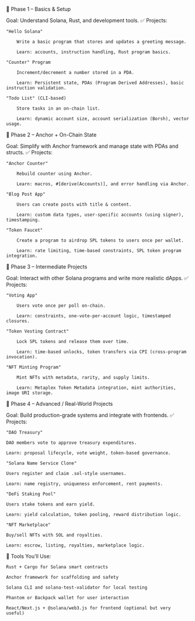 🔰 Phase 1 – Basics & Setup

Goal: Understand Solana, Rust, and development tools.
✅ Projects:

    "Hello Solana"

        Write a basic program that stores and updates a greeting message.

        Learn: accounts, instruction handling, Rust program basics.

    "Counter" Program

        Increment/decrement a number stored in a PDA.

        Learn: Persistent state, PDAs (Program Derived Addresses), basic instruction validation.

    "Todo List" (CLI-based)

        Store tasks in an on-chain list.

        Learn: dynamic account size, account serialization (Borsh), vector usage.

🚀 Phase 2 – Anchor + On-Chain State

Goal: Simplify with Anchor framework and manage state with PDAs and structs.
✅ Projects:

    "Anchor Counter"

        Rebuild counter using Anchor.

        Learn: macros, #[derive(Accounts)], and error handling via Anchor.

    "Blog Post App"

        Users can create posts with title & content.

        Learn: custom data types, user-specific accounts (using signer), timestamping.

    "Token Faucet"

        Create a program to airdrop SPL tokens to users once per wallet.

        Learn: rate limiting, time-based constraints, SPL token program integration.

🧩 Phase 3 – Intermediate Projects

Goal: Interact with other Solana programs and write more realistic dApps.
✅ Projects:

    "Voting App"

        Users vote once per poll on-chain.

        Learn: constraints, one-vote-per-account logic, timestamped closures.

    "Token Vesting Contract"

        Lock SPL tokens and release them over time.

        Learn: time-based unlocks, token transfers via CPI (cross-program invocation).

    "NFT Minting Program"

        Mint NFTs with metadata, rarity, and supply limits.

        Learn: Metaplex Token Metadata integration, mint authorities, image URI storage.

🧠 Phase 4 – Advanced / Real-World Projects

Goal: Build production-grade systems and integrate with frontends.
✅ Projects:

    "DAO Treasury"

    DAO members vote to approve treasury expenditures.

    Learn: proposal lifecycle, vote weight, token-based governance.

    "Solana Name Service Clone"

    Users register and claim .sol-style usernames.

    Learn: name registry, uniqueness enforcement, rent payments.

    "DeFi Staking Pool"

    Users stake tokens and earn yield.

    Learn: yield calculation, token pooling, reward distribution logic.

    "NFT Marketplace"

    Buy/sell NFTs with SOL and royalties.

    Learn: escrow, listing, royalties, marketplace logic.

🔧 Tools You'll Use:

    Rust + Cargo for Solana smart contracts

    Anchor framework for scaffolding and safety

    Solana CLI and solana-test-validator for local testing

    Phantom or Backpack wallet for user interaction

    React/Next.js + @solana/web3.js for frontend (optional but very useful)
